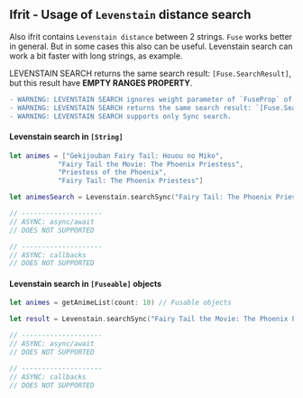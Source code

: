 ## Ifrit - Usage of `Levenstain` distance search

Also ifrit contains `Levenstain distance` between 2 strings. `Fuse` works better in general. But in some cases this also can be useful. Levenstain search can work a bit faster with long strings, as example.

LEVENSTAIN SEARCH returns the same search result: `[Fuse.SearchResult]`, but this result have **EMPTY RANGES PROPERTY**.

```diff
- WARNING: LEVENSTAIN SEARCH ignores weight parameter of `FuseProp` of `Fusable` objects
- WARNING: LEVENSTAIN SEARCH returns the same search result: `[Fuse.SearchResult]`, but this result have EMPTY RANGES PROPERTY.
- WARNING: LEVENSTAIN SEARCH supports only Sync search.
```

#### Levenstain search in `[String]`
```swift
let animes = ["Gekijouban Fairy Tail: Houou no Miko",
            "Fairy Tail the Movie: The Phoenix Priestess",
            "Priestess of the Phoenix",
            "Fairy Tail: The Phoenix Priestess"]

let animesSearch = Levenstain.searchSync("Fairy Tail: The Phoenix Priestess", in: animes)

// --------------------
// ASYNC: async/await
// DOES NOT SUPPORTED

// --------------------
// ASYNC: callbacks
// DOES NOT SUPPORTED
```

#### Levenstain search in `[Fuseable]` objects
```swift
let animes = getAnimeList(count: 10) // Fusable objects

let result = Levenstain.searchSync("Fairy Tail the Movie: The Phoenix Priestess", in: animes)

// --------------------
// ASYNC: async/await
// DOES NOT SUPPORTED

// --------------------
// ASYNC: callbacks
// DOES NOT SUPPORTED
```
